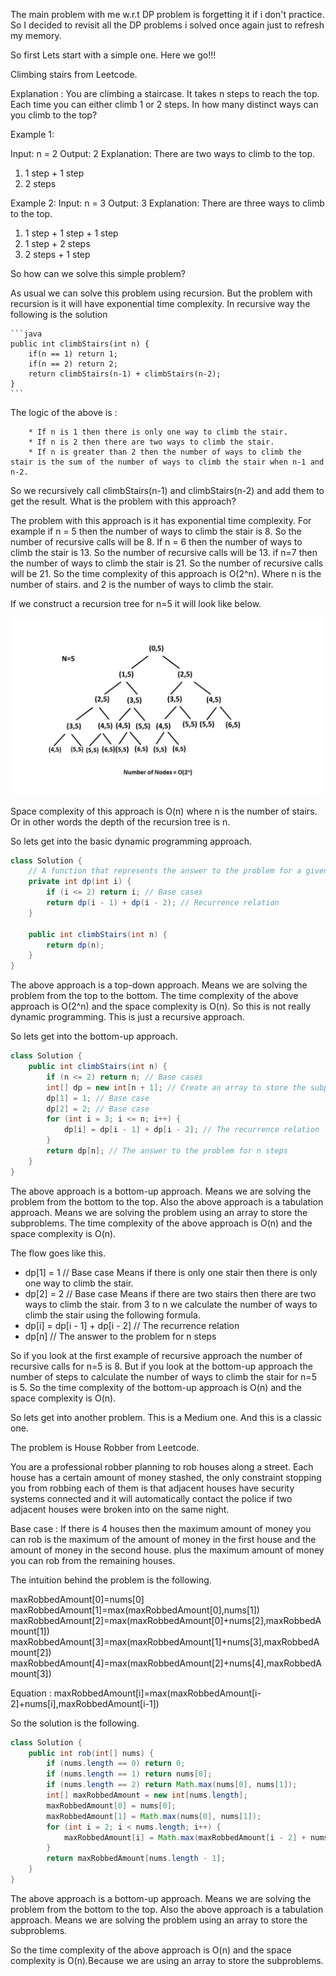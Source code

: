 The main problem with me w.r.t DP problem is forgetting it if i don't practice. So I decided to revisit all the DP problems i solved once again just to refresh my memory.

So first Lets start with a simple one. Here we go!!!

Climbing stairs from Leetcode.

Explanation : You are climbing a staircase. It takes n steps to reach the top.
Each time you can either climb 1 or 2 steps. In how many distinct ways can you climb to the top?

Example 1:

Input: n = 2
Output: 2
Explanation: There are two ways to climb to the top.
1. 1 step + 1 step
2. 2 steps

Example 2:
Input: n = 3
Output: 3
Explanation: There are three ways to climb to the top.

1. 1 step + 1 step + 1 step
2. 1 step + 2 steps
3. 2 steps + 1 step

So how can we solve this simple problem?

As usual we can solve this problem using recursion. 
But the problem with recursion is it will have exponential time complexity. 
In recursive way the following is the solution
    
    ```java
    public int climbStairs(int n) {
        if(n == 1) return 1;
        if(n == 2) return 2;
        return climbStairs(n-1) + climbStairs(n-2);
    }
    ```

The logic of the above is :
        
        * If n is 1 then there is only one way to climb the stair.
        * If n is 2 then there are two ways to climb the stair.
        * If n is greater than 2 then the number of ways to climb the stair is the sum of the number of ways to climb the stair when n-1 and n-2.
So we recursively call climbStairs(n-1) and climbStairs(n-2) and add them to get the result.
What is the problem with this approach?

The problem with this approach is it has exponential time complexity.
For example if n = 5 then the number of ways to climb the stair is 8.
So the number of recursive calls will be 8.
If n = 6 then the number of ways to climb the stair is 13.
So the number of recursive calls will be 13.
if n=7 then the number of ways to climb the stair is 21.
So the number of recursive calls will be 21.
So the time complexity of this approach is O(2^n). Where n is the number of stairs. and 2 is the number of ways to climb the stair.

If we construct a recursion tree for n=5 it will look like below.

![](img_1.png)

Space complexity of this approach is O(n) where n is the number of stairs.
Or in other words the depth of the recursion tree is n.

So lets get into the basic dynamic programming approach.

```java
class Solution {
    // A function that represents the answer to the problem for a given state
    private int dp(int i) {
        if (i <= 2) return i; // Base cases
        return dp(i - 1) + dp(i - 2); // Recurrence relation
    }
    
    public int climbStairs(int n) {
        return dp(n);
    }
}
```

The above approach is a top-down approach. Means we are solving the problem from the top to the bottom.
The time complexity of the above approach is O(2^n) and the space complexity is O(n).
So this is not really dynamic programming. This is just a recursive approach.

So lets get into the bottom-up approach.

```java
class Solution {
    public int climbStairs(int n) {
        if (n <= 2) return n; // Base cases
        int[] dp = new int[n + 1]; // Create an array to store the subproblems
        dp[1] = 1; // Base case
        dp[2] = 2; // Base case
        for (int i = 3; i <= n; i++) {
            dp[i] = dp[i - 1] + dp[i - 2]; // The recurrence relation
        }
        return dp[n]; // The answer to the problem for n steps
    }
}
```

The above approach is a bottom-up approach. Means we are solving the problem from the bottom to the top.
Also the above approach is a tabulation approach. Means we are solving the problem using an array to store the subproblems.
The time complexity of the above approach is O(n) and the space complexity is O(n).

The flow goes like this.

* dp[1] = 1 // Base case Means if there is only one stair then there is only one way to climb the stair.
* dp[2] = 2 // Base case Means if there are two stairs then there are two ways to climb the stair.
from 3 to n we calculate the number of ways to climb the stair using the following formula.
* dp[i] = dp[i - 1] + dp[i - 2] // The recurrence relation
* dp[n] // The answer to the problem for n steps

So if you look at the first example of recursive approach the number of recursive calls for n=5 is 8.
But if you look at the bottom-up approach the number of steps to calculate the number of ways to climb the stair for n=5 is 5.
So the time complexity of the bottom-up approach is O(n) and the space complexity is O(n).

So lets get into another problem. This is a Medium one. 
And this is a classic one.

The problem is House Robber from Leetcode.

You are a professional robber planning to rob houses along a street. 
Each house has a certain amount of money stashed, 
the only constraint stopping you from robbing each of them is that adjacent houses have security systems connected and 
it will automatically contact the police if two adjacent houses were broken into on the same night.

Base case : If there is 4 houses then the maximum amount of money you can rob is the maximum of the amount of money in the first house and the amount of money in the second house.
           plus the maximum amount of money you can rob from the remaining houses.


The intuition behind the problem is the following.

maxRobbedAmount[0]=nums[0]
maxRobbedAmount[1]=max(maxRobbedAmount[0],nums[1])
maxRobbedAmount[2]=max(maxRobbedAmount[0]+nums[2],maxRobbedAmount[1])
maxRobbedAmount[3]=max(maxRobbedAmount[1]+nums[3],maxRobbedAmount[2])
maxRobbedAmount[4]=max(maxRobbedAmount[2]+nums[4],maxRobbedAmount[3])

Equation : maxRobbedAmount[i]=max(maxRobbedAmount[i-2]+nums[i],maxRobbedAmount[i-1])

So the solution is the following.

```java
class Solution {
    public int rob(int[] nums) {
        if (nums.length == 0) return 0;
        if (nums.length == 1) return nums[0];
        if (nums.length == 2) return Math.max(nums[0], nums[1]);
        int[] maxRobbedAmount = new int[nums.length];
        maxRobbedAmount[0] = nums[0];
        maxRobbedAmount[1] = Math.max(nums[0], nums[1]);
        for (int i = 2; i < nums.length; i++) {
            maxRobbedAmount[i] = Math.max(maxRobbedAmount[i - 2] + nums[i], maxRobbedAmount[i - 1]);
        }
        return maxRobbedAmount[nums.length - 1];
    }
}
```
The above approach is a bottom-up approach. Means we are solving the problem from the bottom to the top.
Also the above approach is a tabulation approach. Means we are solving the problem using an array to store the subproblems.

So the time complexity of the above approach is O(n) and the space complexity is O(n).Because we are using an array to store the subproblems.


